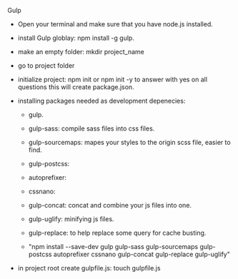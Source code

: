 Gulp 

- Open your terminal and make sure that you have node.js installed.
- install Gulp globlay: npm install -g gulp.
- make an empty folder: mkdir project_name
- go to project folder
- initialize project: npm init or npm init -y to answer with yes on all questions
  this will create package.json.
- installing packages needed as development depenecies: 
    - gulp.
    - gulp-sass: compile sass files into css files.
    - gulp-sourcemaps: mapes your styles to the origin scss file, easier to find.
    - gulp-postcss:
    - autoprefixer:
    - cssnano:
    - gulp-concat: concat and combine your js files into one.
    - gulp-uglify: minifying js files.
    - gulp-replace: to help replace some query for cache busting.

    - "npm install --save-dev gulp gulp-sass gulp-sourcemaps gulp-postcss autoprefixer cssnano gulp-concat gulp-replace gulp-uglify"

- in project root create gulpfile.js: touch gulpfile.js
